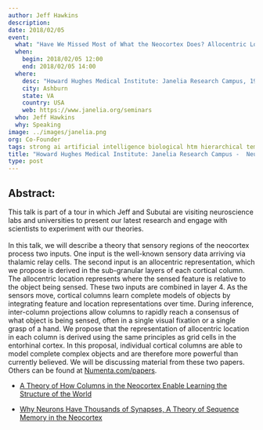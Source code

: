 ```yaml
---
author: Jeff Hawkins
description:
date: 2018/02/05
event:
  what: "Have We Missed Most of What the Neocortex Does? Allocentric Location as the Basis of Perception"
  when:
    begin: 2018/02/05 12:00
    end: 2018/02/05 14:00
  where:
    desc: "Howard Hughes Medical Institute: Janelia Research Campus, 19700 Helix Drive"
    city: Ashburn
    state: VA
    country: USA
    web: https://www.janelia.org/seminars
  who: Jeff Hawkins
  why: Speaking
image: ../images/janelia.png
org: Co-Founder
tags: strong ai artificial intelligence biological htm hierarchical temporal memory computing brain neuroscience
title: "Howard Hughes Medical Institute: Janelia Research Campus -  Neurotheory Seminar Series"
type: post
---
```


## Abstract:

This talk is part of a tour in which Jeff and Subutai are visiting neuroscience labs and universities to present our latest research and engage with scientists to experiment with our theories. </br></br>
In this talk, we will describe a theory that sensory regions of the neocortex process two inputs. One input is the well-known sensory data arriving via thalamic relay cells. The second input is an allocentric representation, which we propose is derived in the sub-granular layers of each cortical column. The allocentric location represents where the sensed feature is relative to the object being sensed. These two inputs are combined in layer 4. As the sensors move, cortical columns learn complete models of objects by integrating feature and location representations over time. During inference, inter-column projections allow columns to rapidly reach a consensus of what object is being sensed, often in a single visual fixation or a single grasp of a hand. We propose that the representation of allocentric location in each column is derived using the same principles as grid cells in the entorhinal cortex. In this proposal, individual cortical columns are able to model complete complex objects and are therefore more powerful than currently believed.
We will be discussing material from these two papers. Others can be found at [Numenta.com/papers](/resources/papers/).

* [A Theory of How Columns in the Neocortex Enable Learning the Structure of the World](https://doi.org/10.3389/fncir.2017.00081)

* [Why Neurons Have Thousands of Synapses, A Theory of Sequence Memory in the Neocortex](https://doi.org/10.3389/fncir.2016.00023)
